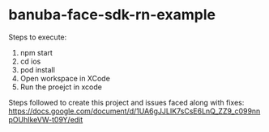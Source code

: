 # banuba-face-sdk-rn-example
Steps to execute:
1. npm start
2. cd ios
3. pod install
4. Open workspace in XCode
5. Run the proejct in xcode

Steps followed to create this project and issues faced along with fixes: https://docs.google.com/document/d/1UA6gJJLIK7sCsE6LnQ_ZZ9_c099nnpOUhIkeVW-t09Y/edit
